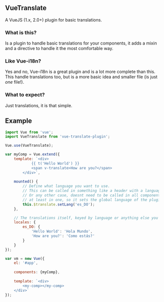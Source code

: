 ## VueTranslate

A VueJS (1.x, 2.0+) plugin for basic translations.

### What is this?

Is a plugin to handle basic translations for your components, it adds a mixin and a directive to handle it the most comfortable way.

### Like Vue-i18n?

Yes and no, Vue-i18n is a great plugin and is a lot more complete than this. This handle translations too, but is a more basic idea and smaller file (is just *one* file!).

### What to expect?

Just translations, it is that simple.

## Example
```javascript
import Vue from 'vue';
import VueTranslate from 'vue-translate-plugin';

Vue.use(VueTranslate);

var myComp = Vue.extend({
	template: `<div>
	        {{ t('Hello World') }}
	        <span v-translate>How are you?</span>
	    </div>`,
    
    mounted() {
        // Define what language you want to use.
        // This can be called in something like a header with a language selector menu
        // Or any other case, doesnt need to be called in all components, but
        // at least in one, so it sets the global language of the plugin
    	this.$translate.setLang('es_DO');
    },

    // The translations itself, keyed by language or anything else you one
    locales: {
    	es_DO: {
        	'Hello World': 'Hola Mundo',
        	'How are you?': 'Como estás?'
        }
    }
});

var vm = new Vue({
	el: '#app',
	
	components: {myComp},
	
	template: `<div>
	    <my-comp></my-comp>
	</div>`
});
```

